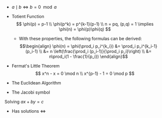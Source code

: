 
- $a\mid b \iff b = 0 \mod a$
- Totient Function
	$$
	\phi(p) = p-1 \\
	\phi(p^k) = p^{k-1}(p-1) \\
	n = pq, (p,q) = 1 \implies \phi(n) = \phi(p)\phi(q)
	$$
	- With these properties, the following formulas can be derived:
	$$\begin{align}
	\phi(n) = \phi(\prod_i p_i^{k_i}) &= \prod_i p_i^{k_i-1}(p_i-1) \\ &= n \left(\frac{\prod_i (p_i-1)}{\prod_i p_i}\right) \\ &= n\prod_i(1 - \frac{1}{p_i})
	\end{align}$$

- Fermat's Little Theorem
	$$ x^n - x = 0 \mod n \\
	x^{p-1} - 1 = 0 \mod p $$
- The Euclidean Algorithm
- The Jacobi symbol

Solving $ax + by = c$
- Has solutions $\iff$
